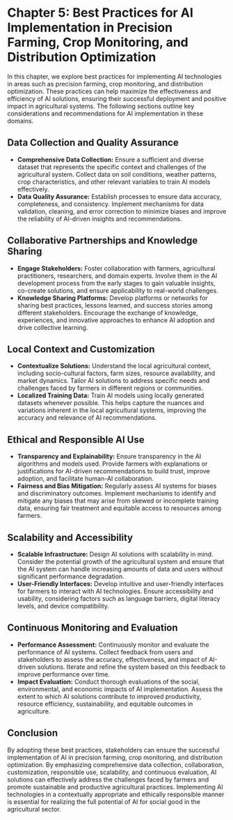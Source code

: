 Chapter 5: Best Practices for AI Implementation in Precision Farming, Crop Monitoring, and Distribution Optimization
====================================================================================================================

In this chapter, we explore best practices for implementing AI technologies in areas such as precision farming, crop monitoring, and distribution optimization. These practices can help maximize the effectiveness and efficiency of AI solutions, ensuring their successful deployment and positive impact in agricultural systems. The following sections outline key considerations and recommendations for AI implementation in these domains.

Data Collection and Quality Assurance
-------------------------------------

* **Comprehensive Data Collection:** Ensure a sufficient and diverse dataset that represents the specific context and challenges of the agricultural system. Collect data on soil conditions, weather patterns, crop characteristics, and other relevant variables to train AI models effectively.
* **Data Quality Assurance:** Establish processes to ensure data accuracy, completeness, and consistency. Implement mechanisms for data validation, cleaning, and error correction to minimize biases and improve the reliability of AI-driven insights and recommendations.

Collaborative Partnerships and Knowledge Sharing
------------------------------------------------

* **Engage Stakeholders:** Foster collaboration with farmers, agricultural practitioners, researchers, and domain experts. Involve them in the AI development process from the early stages to gain valuable insights, co-create solutions, and ensure applicability to real-world challenges.
* **Knowledge Sharing Platforms:** Develop platforms or networks for sharing best practices, lessons learned, and success stories among different stakeholders. Encourage the exchange of knowledge, experiences, and innovative approaches to enhance AI adoption and drive collective learning.

Local Context and Customization
-------------------------------

* **Contextualize Solutions:** Understand the local agricultural context, including socio-cultural factors, farm sizes, resource availability, and market dynamics. Tailor AI solutions to address specific needs and challenges faced by farmers in different regions or communities.
* **Localized Training Data:** Train AI models using locally generated datasets whenever possible. This helps capture the nuances and variations inherent in the local agricultural systems, improving the accuracy and relevance of AI recommendations.

Ethical and Responsible AI Use
------------------------------

* **Transparency and Explainability:** Ensure transparency in the AI algorithms and models used. Provide farmers with explanations or justifications for AI-driven recommendations to build trust, improve adoption, and facilitate human-AI collaboration.
* **Fairness and Bias Mitigation:** Regularly assess AI systems for biases and discriminatory outcomes. Implement mechanisms to identify and mitigate any biases that may arise from skewed or incomplete training data, ensuring fair treatment and equitable access to resources among farmers.

Scalability and Accessibility
-----------------------------

* **Scalable Infrastructure:** Design AI solutions with scalability in mind. Consider the potential growth of the agricultural system and ensure that the AI system can handle increasing amounts of data and users without significant performance degradation.
* **User-Friendly Interfaces:** Develop intuitive and user-friendly interfaces for farmers to interact with AI technologies. Ensure accessibility and usability, considering factors such as language barriers, digital literacy levels, and device compatibility.

Continuous Monitoring and Evaluation
------------------------------------

* **Performance Assessment:** Continuously monitor and evaluate the performance of AI systems. Collect feedback from users and stakeholders to assess the accuracy, effectiveness, and impact of AI-driven solutions. Iterate and refine the system based on this feedback to improve performance over time.
* **Impact Evaluation:** Conduct thorough evaluations of the social, environmental, and economic impacts of AI implementation. Assess the extent to which AI solutions contribute to improved productivity, resource efficiency, sustainability, and equitable outcomes in agriculture.

Conclusion
----------

By adopting these best practices, stakeholders can ensure the successful implementation of AI in precision farming, crop monitoring, and distribution optimization. By emphasizing comprehensive data collection, collaboration, customization, responsible use, scalability, and continuous evaluation, AI solutions can effectively address the challenges faced by farmers and promote sustainable and productive agricultural practices. Implementing AI technologies in a contextually appropriate and ethically responsible manner is essential for realizing the full potential of AI for social good in the agricultural sector.
